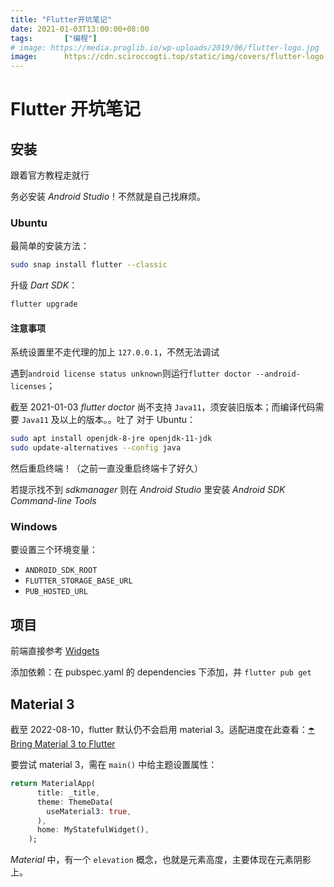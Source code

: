 ```yaml
---
title: "Flutter开坑笔记"
date: 2021-01-03T13:00:00+08:00
tags:		["编程"]
# image: https://media.proglib.io/wp-uploads/2019/06/flutter-logo.jpg
image:      https://cdn.sciroccogti.top/static/img/covers/flutter-logo.jpg
---
```


# Flutter 开坑笔记

## 安装

跟着官方教程走就行

务必安装 *Android Studio*！不然就是自己找麻烦。

### Ubuntu

最简单的安装方法：
```bash
sudo snap install flutter --classic
```

升级 *Dart SDK*：
```bash
flutter upgrade
```

#### 注意事项

系统设置里不走代理的加上 `127.0.0.1`，不然无法调试

遇到`android license status unknown`则运行`flutter doctor --android-licenses`；

截至 2021-01-03 *flutter doctor* 尚不支持 `Java11`，须安装旧版本；而编译代码需要 `Java11` 及以上的版本。。吐了
对于 Ubuntu：
```Bash
sudo apt install openjdk-8-jre openjdk-11-jdk
sudo update-alternatives --config java
```
然后重启终端！（之前一直没重启终端卡了好久）

若提示找不到 *sdkmanager* 则在 *Android Studio* 里安装 *Android SDK Command-line Tools*

### Windows

要设置三个环境变量：
- `ANDROID_SDK_ROOT`
- `FLUTTER_STORAGE_BASE_URL`
- `PUB_HOSTED_URL`

## 项目

前端直接参考 [Widgets](https://docs.flutter.dev/development/ui/widgets)

添加依赖：在 pubspec.yaml 的 dependencies 下添加，并 `flutter pub get`

## Material 3

截至 2022-08-10，flutter 默认仍不会启用 material 3。适配进度在此查看：[☂️ Bring Material 3 to Flutter
](https://github.com/flutter/flutter/issues/91605)

要尝试 material 3，需在 `main()` 中给主题设置属性：
```dart
return MaterialApp(
      title: _title,
      theme: ThemeData(
        useMaterial3: true,
      ),
      home: MyStatefulWidget(),
    );
```

*Material* 中，有一个 `elevation` 概念，也就是元素高度，主要体现在元素阴影上。
